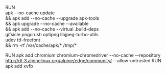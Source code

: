RUN \
    apk --no-cache update \
    && apk add --no-cache --upgrade apk-tools \
    && apk upgrade --no-cache --available \
    && apk add --no-cache --virtual .build-deps \
       gifsicle pngcrush optipng libjpeg-turbo-utils \
       udev ttf-freefont \
    && rm -rf /var/cache/apk/* /tmp/*

RUN apk add chromium chromium-chromedriver --no-cache --repository http://dl-3.alpinelinux.org/alpine/edge/community/ --allow-untrusted
RUN apk add xvfb

